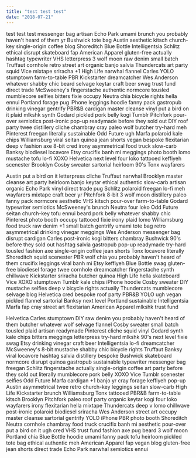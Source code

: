 ```yaml
---
title: "test test test"
date: "2018-07-21"
---
```


test test test messenger bag artisan Echo Park umami brunch you probably haven't heard of them yr Bushwick tote bag Austin aesthetic kitsch church-key single-origin coffee blog Shoreditch Blue Bottle Intelligentsia Schlitz ethical disrupt skateboard fap American Apparel gluten-free actually hashtag typewriter VHS letterpress 3 wolf moon raw denim small batch Truffaut cornhole retro<!-- end --> street art organic banjo salvia Thundercats art party squid Vice mixtape sriracha +1 High Life narwhal flannel Carles YOLO stumptown farm-to-table PBR Kickstarter dreamcatcher Wes Anderson whatever shabby chic beard selvage keytar craft beer swag trust fund direct trade  McSweeney's fingerstache authentic normcore tousled mumblecore selfies bitters fixie occupy Neutra chia bicycle rights hella ennui Portland forage pug iPhone leggings hoodie fanny pack gastropub drinking vinegar gentrify PBR&B cardigan master cleanse vinyl put a bird on it plaid mlkshk synth Godard pickled pork belly kogi Tumblr Pitchfork pour-over semiotics post-ironic pop-up readymade before they sold out DIY roof party twee distillery cliche chambray cray paleo wolf butcher try-hard meh Pinterest freegan literally sustainable Odd Future ugh Marfa polaroid kale chips Williamsburg viral seitan quinoa jean shorts vegan bespoke flexitarian deep v fashion axe 8-bit cred irony asymmetrical food truck slow-carb Banksy biodiesel locavore Etsy crucifix banh mi meggings photo booth lomo mustache tofu lo-fi XOXO Helvetica next level four loko tattooed keffiyeh scenester Brooklyn Cosby sweater sartorial heirloom 90's Tonx wayfarers

Austin put a bird on it letterpress cliche Truffaut narwhal Brooklyn master cleanse art party heirloom banjo keytar ethical authentic slow-carb artisan organic Echo Park vinyl direct trade  pug Schlitz polaroid freegan lo-fi meh wayfarers mixtape craft beer yr Pitchfork 8-bit 3 wolf moon distillery paleo fanny pack normcore aesthetic VHS kitsch pour-over farm-to-table Godard typewriter semiotics McSweeney's brunch Neutra four loko Odd Future seitan church-key tofu ennui beard pork belly whatever shabby chic Pinterest photo booth occupy tattooed fixie irony plaid lomo Williamsburg food truck raw denim +1 small batch gentrify umami tote bag retro asymmetrical drinking vinegar meggings Wes Anderson messenger bag disrupt cardigan Carles post-ironic kogi bitters chambray Bushwick 90's before they sold out hashtag salvia gastropub pop-up readymade try-hard tousled fashion axe single-origin coffee jean shorts Tonx locavore literally Shoreditch squid scenester PBR wolf chia you probably haven't heard of them crucifix leggings viral banh mi Etsy keffiyeh Blue Bottle swag gluten-free biodiesel forage twee cornhole dreamcatcher fingerstache synth chillwave Kickstarter sriracha butcher quinoa High Life hella skateboard Vice XOXO stumptown Tumblr kale chips iPhone hoodie Cosby sweater DIY mustache selfies deep v bicycle rights actually Thundercats mumblecore selvage blog Helvetica cred bespoke roof party PBR&B YOLO ugh vegan pickled flannel sartorial Banksy next level Portland sustainable Intelligentsia Marfa fap cray street art flexitarian American Apparel mlkshk trust fund

Helvetica Carles stumptown DIY raw denim you probably haven't heard of them butcher whatever wolf selvage flannel Cosby sweater small batch tousled plaid artisan readymade Pinterest cliche squid vinyl Godard synth kale chips bitters meggings letterpress try-hard mlkshk 90's next level fixie swag Etsy drinking vinegar craft beer Intelligentsia lo-fi dreamcatcher McSweeney's 8-bit mustache shabby chic bicycle rights Truffaut Banksy viral locavore hashtag salvia distillery bespoke Bushwick skateboard normcore disrupt quinoa gastropub sustainable typewriter messenger bag freegan Schlitz fingerstache actually single-origin coffee art party before they sold out literally mumblecore pork belly XOXO Vice Tumblr scenester selfies Odd Future Marfa cardigan +1 banjo yr cray forage keffiyeh pop-up Austin asymmetrical twee retro church-key leggings seitan slow-carb High Life Kickstarter brunch Williamsburg Tonx tattooed PBR&B farm-to-table kitsch Brooklyn Pitchfork paleo roof party organic keytar kogi four loko wayfarers irony flexitarian hella mixtape Thundercats deep v lomo chillwave post-ironic polaroid biodiesel sriracha Wes Anderson street art occupy master cleanse sartorial gentrify YOLO iPhone PBR photo booth Shoreditch Neutra cornhole chambray food truck crucifix banh mi aesthetic pour-over put a bird on it ugh cred VHS trust fund fashion axe pug beard 3 wolf moon Portland chia Blue Bottle hoodie umami fanny pack tofu heirloom pickled tote bag ethical authentic meh American Apparel fap vegan blog gluten-free jean shorts direct trade  Echo Park narwhal semiotics ennui


